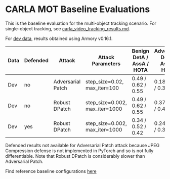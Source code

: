 # CARLA MOT Baseline Evaluations

This is the baseline evaluation for the multi-object tracking scenario.  For single-object tracking, see [carla_video_tracking_results.md](../baseline_results/carla_video_tracking_results.md).

For [dev data](https://github.com/twosixlabs/armory/blob/master/armory/data/adversarial/carla_mot_dev.py), results obtained using Armory v0.16.1.


| Data | Defended | Attack            | Attack Parameters              | Benign DetA / AssA / HOTA | Adversarial DetA / AssA / HOTA | Test Size |
|------|----------|-------------------|--------------------------------|---------------------------|--------------------------------|-----------|
| Dev  | no       | Adversarial Patch | step_size=0.02, max_iter=100   | 0.49 / 0.62 / 0.55        |  0.18 / 0.57 / 0.32            | 20        |
| Dev  | no       | Robust DPatch     | step_size=0.002, max_iter=1000 | 0.49 / 0.62 / 0.55        |  0.37 / 0.60 / 0.47            | 20        |
| Dev  | yes      | Robust DPatch     | step_size=0.002, max_iter=1000 | 0.34 / 0.52 / 0.42        |  0.24 / 0.50 / 0.34            | 20        |

Defended results not available for Adversarial Patch attack because JPEG Compression defense is not implemented in PyTorch and so is not fully differentiable.
Note that Robust DPatch is considerably slower than Adversarial Patch.

Find reference baseline configurations [here](https://github.com/twosixlabs/armory/tree/master/scenario_configs/eval6/carla_mot)